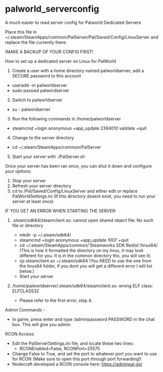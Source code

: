 # palworld_serverconfig
A much easier to read server config for Palworld Dedicated Servers

Place this file in ~/.steam/SteamApps/common/PalServer/Pal/Saved/Config/LinuxServer and replace the file currently there.

!MAKE A BACKUP OF YOUR CONFIG FIRST!

How to set up a dedicated server on Linux for PalWorld

1. Create a user with a home directory named palworldserver, add a SECURE password to this account
  - useradd -m palworldserver
  - sudo passwd palwordserver
2. Switch to palworldserver
  - su - palwordserver
3. Run the following commands in /home/palworldserver
  - steamcmd +login anonymous +app_update 2394010 validate +quit
4. Change to the server directory
  - cd ~/.steam/SteamApps/common/PalServer
5. Start your server with ./PalServer.sh

Once your server has been ran once, you can shut it down and configure your options:

1. Stop your server
2. Refresh your server directory
3. cd to /Pal/Saved/Config/LinuxServer and either edit or replace PalWorldSettings.ini (If this directory doesnt exist, you need to run your server at least once)

IF YOU GET AN ERROR WHEN STARTING THE SERVER:

1. .steam/sdk64/steamclient.so: cannot open shared object file: No such file or directory
    - mkdir -p ~/.steam/sdk64/
    - steamcmd +login anonymous +app_update 1007 +quit
    - cd ~/.steam/SteamApps/common/'Steamworks SDK Redist'/linux64/ (This is how it formatted the directory on my linux, it may look different for you. It is in the common directory tho, you  will see it)
    - cp steamclient.so ~/.steam/sdk64 (You NEED to use the one from the linux64 folder, if you dont you will get a different error I will list below.)
    - Start your server

2. /home/palworldserver/.steam/sdk64/steamclient.so: wrong ELF class: ELFCLASS32
    - Please refer to the first error, step 4.
  
Admin Commands -
  - In game, press enter and type /adminpassword PASSWORD in the chat box. This will give you admin.

RCON Access:
  - Edit the PalServerSettings.ini file, and locate these two lines:
    - RCONEnabled=False,
      RCONPort=25575
  - Change False to True, and set the port to whatever port you want to use for RCON (Make sure to open this port through port forwarding!)
  - Nodecraft developed a RCON console here: https://adminpal.gg/

